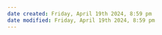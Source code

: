 ```yaml
---
date created: Friday, April 19th 2024, 8:59 pm
date modified: Friday, April 19th 2024, 8:59 pm
---
```

